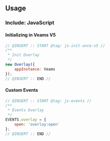 ## Usage

### Include: JavaScript

#### Initializing in Veams V5
``` js
// @INSERT :: START @tag: js-init-once-v5 //
/**
 * Init Overlay
 */
new Overlay({
    appInstance: Veams
});
// @INSERT :: END //
```

#### Custom Events
``` js
// @INSERT :: START @tag: js-events //
/**
 * Events Overlay
 */
EVENTS.overlay = {
	open: 'overlay:open'
};
// @INSERT :: END //
```